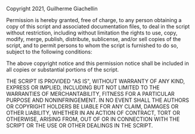 Copyright 2021, Guilherme Giachellin

Permission is hereby granted, free of charge, to any person obtaining a copy of this script and associated documentation files, to deal in the script without restriction, including without limitation the rights to use, copy, modify, merge, publish, distribute, sublicense, and/or sell copies of the script, and to permit persons to whom the script is furnished to do so, subject to the following conditions:

The above copyright notice and this permission notice shall be included in all copies or substantial portions of the script.

THE SCRIPT IS PROVIDED "AS IS", WITHOUT WARRANTY OF ANY KIND, EXPRESS OR IMPLIED, INCLUDING BUT NOT LIMITED TO THE WARRANTIES OF MERCHANTABILITY, FITNESS FOR A PARTICULAR PURPOSE AND NONINFRINGEMENT. IN NO EVENT SHALL THE AUTHORS OR COPYRIGHT HOLDERS BE LIABLE FOR ANY CLAIM, DAMAGES OR OTHER LIABILITY, WHETHER IN AN ACTION OF CONTRACT, TORT OR OTHERWISE, ARISING FROM, OUT OF OR IN CONNECTION WITH THE SCRIPT OR THE USE OR OTHER DEALINGS IN THE SCRIPT.